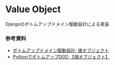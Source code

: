 # Value Object

Djangoのボトムアップドメイン駆動設計による実装

### 参考資料
- [ボトムアップドメイン駆動設計: 値オブジェクト](https://nrslib.com/bottomup-ddd#outline__3_1)
- [PythonでボトムアップDDD 【値オブジェクト】](https://qiita.com/kotamatsuoka/items/832ffe97e2a1c19141b4)

